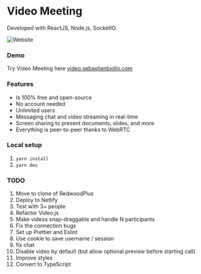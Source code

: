 # Video Meeting

Developed with ReactJS, Node.js, SocketIO.

![Website](https://i.imgur.com/HhZD01o.jpg)

### Demo

Try Video Meeting here [video.sebastienbiollo.com](https://video.sebastienbiollo.com)

### Features

- Is 100% free and open-source
- No account needed
- Unlimited users
- Messaging chat and video streaming in real-time
- Screen sharing to present documents, slides, and more
- Everything is peer-to-peer thanks to WebRTC

### Local setup

1. `yarn install`
2. `yarn dev`

### TODO

1. Move to clone of RedwoodPlus
1. Deploy to Netlify
1. Test with 3+ people
1. Refactor Video.js
1. Make videos snap-draggable and handle N participants
1. Fix the connection bugs
1. Set up Prettier and Eslint
1. Use cookie to save username / session
1. fix chat
1. Disable video by default (but allow optional preview before starting call)
1. Improve styles
1. Convert to TypeScript
